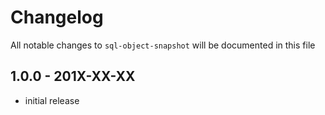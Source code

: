 # Changelog

All notable changes to `sql-object-snapshot` will be documented in this file

## 1.0.0 - 201X-XX-XX

- initial release
